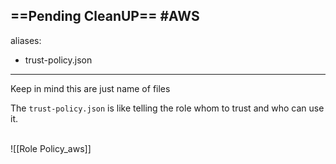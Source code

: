 ==Pending CleanUP==
 #AWS
---
aliases:
  - trust-policy.json
---
Keep in mind this are just name of files

The `trust-policy.json` is like telling the role whom to trust and who can use it.

<br>![[Role Policy_aws]]